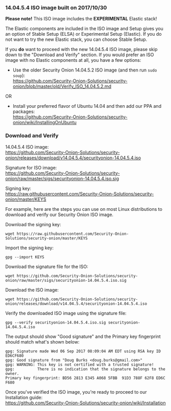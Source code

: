 ### 14.04.5.4 ISO image built on 2017/10/30

**Please note!** This ISO image includes the **EXPERIMENTAL** Elastic stack!

The Elastic components are included in the ISO image and Setup gives you an option of Stable Setup (ELSA) or Experimental Setup (Elastic).  If you do not want to try the new Elastic stack, you can choose Stable Setup.  

If you **do** want to proceed with the new 14.04.5.4 ISO image, please skip down to the "Download and Verify" section.  If you would prefer an ISO image with no Elastic components at all, you have a few options:

- Use the older Security Onion 14.04.5.2 ISO image (and then run `sudo soup`):<br>
https://github.com/Security-Onion-Solutions/security-onion/blob/master/old/Verify_ISO_14.04.5.2.md

OR 

- Install your preferred flavor of Ubuntu 14.04 and then add our PPA and packages:<br>
https://github.com/Security-Onion-Solutions/security-onion/wiki/InstallingOnUbuntu

### Download and Verify

14.04.5.4 ISO image:  
https://github.com/Security-Onion-Solutions/security-onion/releases/download/v14.04.5.4/securityonion-14.04.5.4.iso

Signature for ISO image:  
https://github.com/Security-Onion-Solutions/security-onion/raw/master/sigs/securityonion-14.04.5.4.iso.sig  

Signing key:  
https://raw.githubusercontent.com/Security-Onion-Solutions/security-onion/master/KEYS  

For example, here are the steps you can use on most Linux distributions to download and verify our Security Onion ISO image.

Download the signing key:  
```
wget https://raw.githubusercontent.com/Security-Onion-Solutions/security-onion/master/KEYS
```

Import the signing key:  
```
gpg --import KEYS
```

Download the signature file for the ISO:  
```
wget https://github.com/Security-Onion-Solutions/security-onion/raw/master/sigs/securityonion-14.04.5.4.iso.sig
```

Download the ISO image:  
```
wget https://github.com/Security-Onion-Solutions/security-onion/releases/download/v14.04.5.4/securityonion-14.04.5.4.iso
```

Verify the downloaded ISO image using the signature file:  
```
gpg --verify securityonion-14.04.5.4.iso.sig securityonion-14.04.5.4.iso
```

The output should show "Good signature" and the Primary key fingerprint should match what's shown below:
```
gpg: Signature made Wed 06 Sep 2017 08:09:04 AM EDT using RSA key ID ED6CF680
gpg: Good signature from "Doug Burks <doug.burks@gmail.com>"
gpg: WARNING: This key is not certified with a trusted signature!
gpg:          There is no indication that the signature belongs to the owner.
Primary key fingerprint: BD56 2813 E345 A068 5FBB  91D3 788F 62F8 ED6C F680
```

Once you've verified the ISO image, you're ready to proceed to our Installation guide:  
https://github.com/Security-Onion-Solutions/security-onion/wiki/Installation
